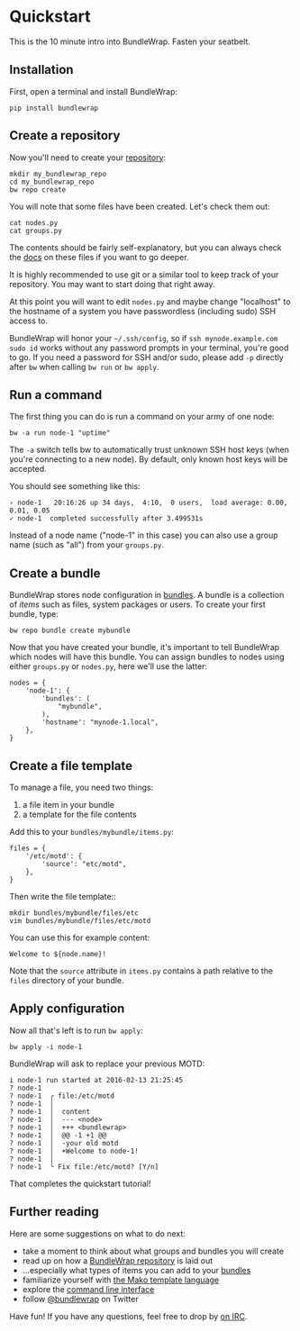 Quickstart
==========

This is the 10 minute intro into BundleWrap. Fasten your seatbelt.


Installation
------------

First, open a terminal and install BundleWrap:

<pre><code class="nohighlight">pip install bundlewrap</code></pre>


Create a repository
-------------------

Now you'll need to create your [repository](../repo/layout.md):

<pre><code class="nohighlight">mkdir my_bundlewrap_repo
cd my_bundlewrap_repo
bw repo create
</code></pre>

You will note that some files have been created. Let's check them out:

<pre><code class="nohighlight">cat nodes.py
cat groups.py
</code></pre>

The contents should be fairly self-explanatory, but you can always check the [docs](../repo/layout.md) on these files if you want to go deeper.

<div class="alert">It is highly recommended to use git or a similar tool to keep track of your repository. You may want to start doing that right away.</div>

At this point you will want to edit `nodes.py` and maybe change "localhost" to the hostname of a system you have passwordless (including sudo) SSH access to.

<div class="alert">BundleWrap will honor your <code>~/.ssh/config</code>, so if <code>ssh mynode.example.com sudo id</code> works without any password prompts in your terminal, you're good to go. If you need a password for SSH and/or sudo, please add <code>-p</code> directly after <code>bw</code> when calling <code>bw run</code> or <code>bw apply</code>.</div>


Run a command
-------------

The first thing you can do is run a command on your army of one node:

<pre><code class="nohighlight">bw -a run node-1 "uptime"</code></pre>

<div class="alert">The <code>-a</code> switch tells bw to automatically trust unknown SSH host keys (when you're connecting to a new node). By default, only known host keys will be accepted.</div>

You should see something like this:

<pre><code class="nohighlight">› node-1   20:16:26 up 34 days,  4:10,  0 users,  load average: 0.00, 0.01, 0.05
✓ node-1  completed successfully after 3.499531s</code></pre>

Instead of a node name ("node-1" in this case) you can also use a group name (such as "all") from your `groups.py`.


Create a bundle
---------------

BundleWrap stores node configuration in [bundles](../repo/bundles.md). A bundle is a collection of *items* such as files, system packages or users. To create your first bundle, type:

<pre><code class="nohighlight">bw repo bundle create mybundle</code></pre>

Now that you have created your bundle, it's important to tell BundleWrap which nodes will have this bundle. You can assign bundles to nodes using either <code>groups.py</code> or <code>nodes.py</code>, here we'll use the latter:

	nodes = {
	    'node-1': {
	        'bundles': (
	            "mybundle",
	        ),
	        'hostname': "mynode-1.local",
	    },
	}


Create a file template
----------------------

To manage a file, you need two things:

1. a file item in your bundle
2. a template for the file contents

Add this to your `bundles/mybundle/items.py`:

	files = {
	    '/etc/motd': {
	        'source': "etc/motd",
	    },
	}

Then write the file template::

<pre><code class="nohighlight">mkdir bundles/mybundle/files/etc
vim bundles/mybundle/files/etc/motd</code></pre>

You can use this for example content:

<pre><code class="nohighlight">Welcome to ${node.name}!</code></pre>

Note that the `source` attribute in `items.py` contains a path relative to the `files` directory of your bundle.


Apply configuration
-------------------

Now all that's left is to run `bw apply`:

<pre><code class="nohighlight">bw apply -i node-1</code></pre>

BundleWrap will ask to replace your previous MOTD:

<pre><code class="nohighlight">i node-1 run started at 2016-02-13 21:25:45
? node-1
? node-1  ╭ file:/etc/motd
? node-1  │
? node-1  │  content
? node-1  │  --- &lt;node&gt;
? node-1  │  +++ &lt;bundlewrap&gt;
? node-1  │  @@ -1 +1 @@
? node-1  │  -your old motd
? node-1  │  +Welcome to node-1!
? node-1  │
? node-1  ╰ Fix file:/etc/motd? [Y/n]
</code></pre>

That completes the quickstart tutorial!


Further reading
---------------

Here are some suggestions on what to do next:

* take a moment to think about what groups and bundles you will create
* read up on how a [BundleWrap repository](../repo/layout.md) is laid out
* ...especially what types of items you can add to your [bundles](../repo/bundles.md)
* familiarize yourself with [the Mako template language](http://www.makotemplates.org/)
* explore the [command line interface](cli.md)
* follow [@bundlewrap](https://twitter.com/bundlewrap) on Twitter

Have fun! If you have any questions, feel free to drop by [on IRC](irc://chat.freenode.net/bundlewrap).
